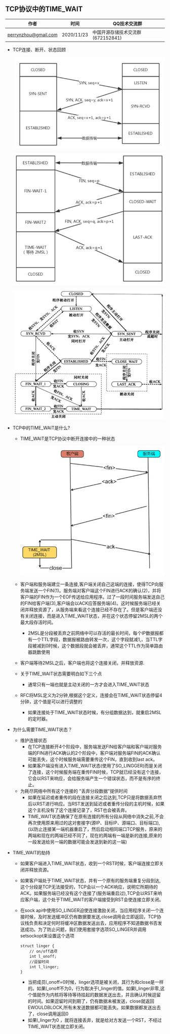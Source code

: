 ##  TCP协议中的TIME_WAIT

| 作者 | 时间 |QQ技术交流群 |
| ------ | ------ |------ |
| perrynzhou@gmail.com |2020/11/23 |中国开源存储技术交流群(672152841) |

- TCP连接、断开、状态回顾

  ![tcp-conn](../images/tcp-conn.png)

  ![tcp-close](../images/tcp-close.png)

  ![tcp-status-graph](../images/tcp-status-graph.png)

- TCP中的TIME_WAIT是什么?
  - TIME_WAIT是TCP协议中断开连接中的一种状态
  
    ![time_wait](../images/time_wait.jpg)
  - 客户端和服务端建立一条连接,客户端关闭自己这端的连接，使得TCP向服务端发送一个FIN(1)。服务端对客户端这个FIN进行ACK的确认(2)，并将客户端的FIN作为一个EOF传送给应用程序。过了一段时间服务端发送自己的FIN给客户端(3),客户端会以ACK应答服务端(4)。这时候服务端已经关闭并释放资源了，从服务端来看这个连接已经不存在了。但是客户端还没有关闭连接，而是进入TIME_WAIT状态，并在这个状态停留2MSL的两个最大段存活时间。
    
    - 2MSL是分段被丢弃之前网络中可以存活的最长时间，每个IP数据报都有一个TTL字段，数据报被路由转发一次，这个字段就减1,，当TTL字段被减到0时候，这个数据段就会被丢弃，通常这个TTL作为简单路由器跳数使用
  - 客户端等待2MSL之后，客户端也将这个连接关闭，并释放资源.
  - 关于TIME_WAIT状态需要明白如下三个点
    - 通常只有一端也就是主动关闭的一方才会进入TIME_WAIT状态
  - RFC将MSL定义为2分钟,根据这个定义，连接会在TIME_WAIT状态停留4分钟，这个值是可以进行调整的
    - 如果连接处于TIME_WAIT状态时候，有分组数据达到，就重启2MSL的定时器。
  
- 为什么需要TIME_WAIT状态？
  - 维护连接状态
    - 在TCP连接断开4个阶段中，服务端发送FIN给客户端和客户端对服务端的FIN进行ACK确认的2个阶段中，客户端对服务端FIN的ACK确认可能丢失，这个时候服务端需要重传这个FIN，直到收到last ack。
    - 如果客户端没有进入TIME_WAIT状态(使用了SO_LINGGER)而是关闭了连接，这个时候服务端在重传FIN时候，TCP就已经没有这个连接，它会以RST来响应，会给服务端产生一个错误状态，而不是有序的终止。
  - 为耗尽网络中所有这个连接的 "丢弃分段数据"提供时间
    - 如果在延迟或者重传的段在连接关闭之后达到,TCP只是将数据丢弃然后以RST进行响应。当RST发送到延迟或者重传分段的主机时候，如果这个主机没有了这个连接记录了，RST也会被丢弃。
    - TIME_WAIT状态确保了在原有连接的所有分段从网络中消失之前,不会再次使用原来用过的这对套接字(源IP、目标IP、源端口、目标端口),(以防止连接某一端机器重启了，然后启动相同端口TCP服务，原来的两端和现在的两端已经不同了，现在的两端有一端是新的连接,原来的一段发送给另一端的数据可能会发送到新的这一端)

- TIME_WAIT的劫持
  
  - 如果客户端进入TIME_WAIT状态，收到一个RST时候，客户端连接立即关闭并释放资源。
  
  - 如果客户端处于TIME_WAIT状态，并有一个原有的服务端重复分段到达,这个分段是TCP无法接受的，TCP会以一个ACK响应，说明它所期待的ACK。如果服务端已经没有这个连接了(服务端重启过),TCP会以RST来响应客户端，这个处于TIME_WAIT的客户端接受到RST会使连接立即关闭。
  
  - 在sock api中使用SO_LINGER迫使连接激励关闭，当应用程序关闭一个连接时候，及时发送缓冲区仍有数据要发送,close调用会立即返回，TCP协议栈负责和决定何时将缓冲区数据发送出去，应用程序不知道数据书否发送成功。为了防止问题，我们使用套接字选项SO_LINGER并调用setsockopt来设置这个选项
  
    ```
    struct linger {
    	// on/off选项
    	int l_onoff;
        //逗留时间
    	int l_linger;
    }
    ```
  
    - 当把成员l_onoff=0时候，linger选项是被关闭，其行为和close是一样的。如果l_onoff不为0，行为取决于l_linger的值。如果l_linger非零,这个值就作为内核将等待等待挂起的数据发送出去，并且确认时候逗留的时间。如果逗留时间到期了，仍有数据未被发送，close就返回EWOULDBLOCK,所有未发送数据都可能丢失。如果数据都发送出去了，close调用返回0
    - 如果l_linger为0 ，就将连接丢弃，就是给对方发送一个RST，不经过TIME_WAIT状态就立即关闭。
